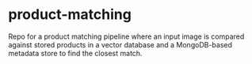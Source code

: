 # product-matching
Repo for a product matching pipeline where an input image is compared against stored products in a vector database and a MongoDB-based metadata store to find the closest match.
